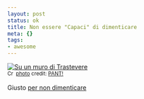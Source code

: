 ```yaml
--- 
layout: post
status: ok
title: Non essere "Capaci" di dimenticare
meta: {}
tags: 
- awesome
---
```

<a href="http://www.flickr.com/photos/40694776@N00/2148699788/" title="Su un muro di Trastevere" target="_blank"><img src="http://farm3.static.flickr.com/2353/2148699788_b1613171ac.jpg" alt="Su un muro di Trastevere" border="0" /></a>  
<small><a href="http://creativecommons.org/licenses/by-nc-sa/2.0/" title="Attribution-NonCommercial-ShareAlike License" target="_blank"><img src="http://www.lastknight.com/wp-content/plugins/photo-dropper/images/cc.png" alt="Creative Commons License" border="0" width="16" height="16" align="absmiddle" /></a> <a href="http://www.photodropper.com/photos/" target="_blank">photo</a> credit: <a href="http://www.flickr.com/photos/40694776@N00/2148699788/" title="PANT!" target="_blank">PANT!</a></small>  
  
Giusto [per non dimenticare](http://it.wikipedia.org/wiki/Strage_di_Capaci)  
  
 
